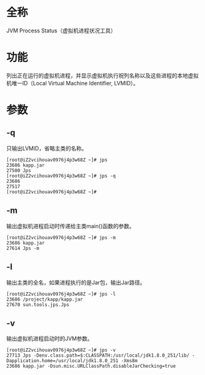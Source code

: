 # 全称

JVM Process Status（虚拟机进程状况工具）

# 功能

列出正在运行的虚拟机进程，并显示虚拟机执行祝列名称以及这些进程的本地虚拟机唯一ID（Local Virtual Machine Identifier, LVMID）。

# 参数

## -q

只输出LVMID，省略主类的名称。

~~~
[root@iZ2vcihouav0976j4p3w68Z ~]# jps
23686 kapp.jar
27500 Jps
[root@iZ2vcihouav0976j4p3w68Z ~]# jps -q
23686
27517
[root@iZ2vcihouav0976j4p3w68Z ~]# 
~~~

## -m

输出虚拟机进程启动时传递给主类main()函数的参数。

~~~
[root@iZ2vcihouav0976j4p3w68Z ~]# jps -m
23686 kapp.jar
27614 Jps -m
~~~

## -l

输出主类的全名，如果进程执行的是Jar包，输出Jar路径。

~~~
[root@iZ2vcihouav0976j4p3w68Z ~]# jps -l
23686 /project/kapp/kapp.jar
27670 sun.tools.jps.Jps
~~~

## -v

输出虚拟机进程启动时的JVM参数。

~~~
[root@iZ2vcihouav0976j4p3w68Z ~]# jps -v
27713 Jps -Denv.class.path=$:CLASSPATH:/usr/local/jdk1.8.0_251/lib/ -Dapplication.home=/usr/local/jdk1.8.0_251 -Xms8m
23686 kapp.jar -Dsun.misc.URLClassPath.disableJarChecking=true
~~~


































































